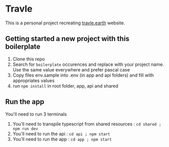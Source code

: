 # Travle

This is a personal project recreating [travle.earth](https://travle.earth) website.

## Getting started a new project with this boilerplate

1. Clone this repo
2. Search for `boilerplate` occurences and replace with your project name. Use the same value everywhere and prefer pascal case
3. Copy files env.sample into .env (in app and api folders) and fill with appropriates values
4. run `npm install` in root folder, app, api and shared

## Run the app

You'll need to run 3 terminals

1. You'll need to transpile typescript from shared resources : `cd shared ; npm run dev`
2. You'll need to run the api : `cd api ; npm start`
3. You'll need to run the app : `cd app ; npm start`
